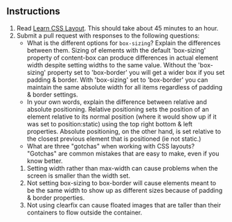 Instructions
------------

1. Read [Learn CSS Layout](http://learnlayout.com). This should take about 45 minutes to an hour.
1. Submit a pull request with responses to the following questions:
    * What is the different options for `box-sizing`? Explain the differences between them.
    Sizing of elements with the default 'box-sizing' property of content-box can produce differences in actual element width despite setting widths to the same value. Without the 'box-sizing' property set to 'box-border' you will get a wider box if you set padding & border. With 'box-sizing' set to 'box-border' you can maintain the same absolute width for all items regardless of padding & border settings.
    * In your own words, explain the difference between relative and absolute positioning.
    Relative positioning sets the position of an element relative to its normal position (where it would show up if it was set to position:static) using the top right bottom & left properties.
    Absolute positioning, on the other hand, is set relative to the closest previous element that is positioned (ie not static.)
    * What are three "gotchas" when working with CSS layouts? "Gotchas" are common mistakes that are easy to make, even if you know better.
    1. Setting width rather than max-width can cause problems when the screen is smaller than the width set.
    2. Not setting box-sizing to box-border will cause elements meant to be the same width to show up as different sizes because of padding & border properties.
    3. Not using clearfix can cause floated images that are taller than their containers to flow outside the container.
